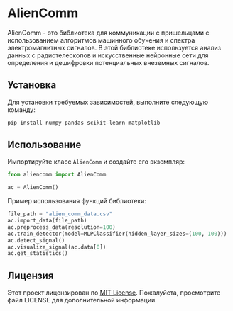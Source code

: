 # AlienComm

AlienComm - это библиотека для коммуникации с пришельцами с использованием алгоритмов машинного обучения и спектра электромагнитных сигналов. В этой библиотеке используется анализ данных с радиотелескопов и искусственные нейронные сети для определения и дешифровки потенциальных внеземных сигналов.

## Установка

Для установки требуемых зависимостей, выполните следующую команду:

```bash
pip install numpy pandas scikit-learn matplotlib
```

## Использование

Импортируйте класс `AlienComm` и создайте его экземпляр:

```python
from aliencomm import AlienComm

ac = AlienComm()
```

Пример использования функций библиотеки:

```python
file_path = "alien_comm_data.csv"
ac.import_data(file_path)
ac.preprocess_data(resolution=100)
ac.train_detector(model=MLPClassifier(hidden_layer_sizes=(100, 100)))
ac.detect_signal()
ac.visualize_signal(ac.data[0])
ac.get_statistics()
```

## Лицензия

Этот проект лицензирован по [MIT License](LICENSE). Пожалуйста, просмотрите файл LICENSE для дополнительной информации.